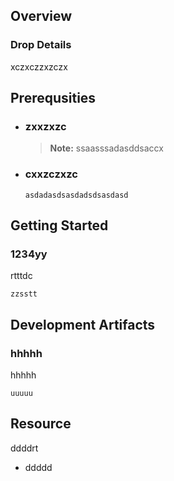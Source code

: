 
## Overview



### Drop Details
xczxczzxzczx

## Prerequsities

- ### zxxzxzc
  > **Note:** ssaasssadasddsaccx
      
- ### cxxzczxzc
  ```shell
  asdadasdsasdadsdsasdasd
  ```
      

## Getting Started
### 1234yy
rtttdc
```shell
zzsstt
```

## Development Artifacts
### hhhhh
hhhhh
```shell
uuuuu
```

## Resource
ddddrt
- ddddd


    